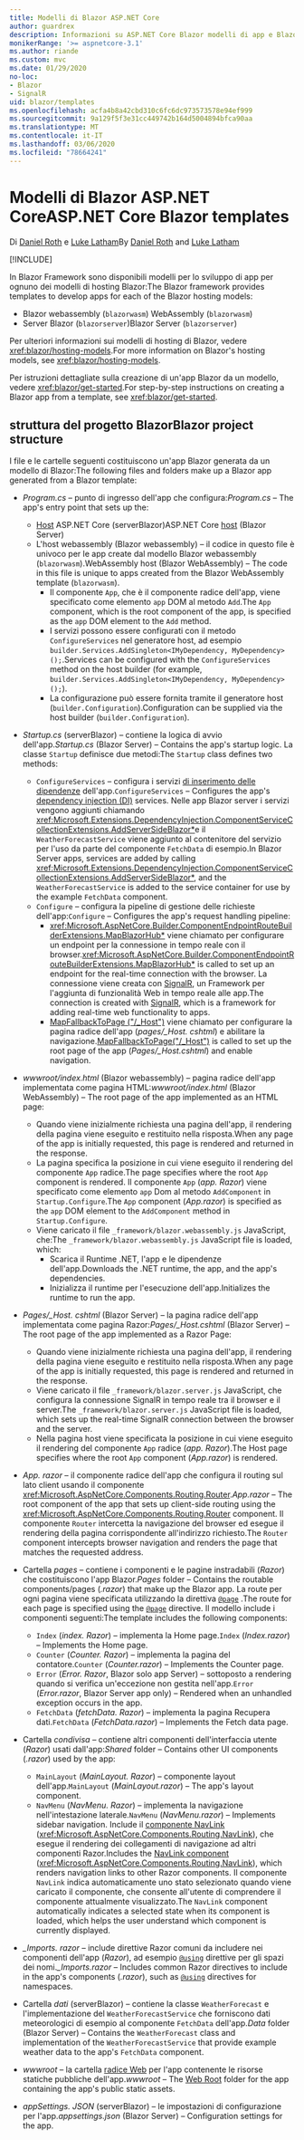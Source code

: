 ```yaml
---
title: Modelli di Blazor ASP.NET Core
author: guardrex
description: Informazioni su ASP.NET Core Blazor modelli di app e Blazor struttura del progetto.
monikerRange: '>= aspnetcore-3.1'
ms.author: riande
ms.custom: mvc
ms.date: 01/29/2020
no-loc:
- Blazor
- SignalR
uid: blazor/templates
ms.openlocfilehash: acfa4b8a42cbd310c6fc6dc973573578e94ef999
ms.sourcegitcommit: 9a129f5f3e31cc449742b164d5004894bfca90aa
ms.translationtype: MT
ms.contentlocale: it-IT
ms.lasthandoff: 03/06/2020
ms.locfileid: "78664241"
---
```

# <a name="aspnet-core-opno-locblazor-templates"></a><span data-ttu-id="cbf78-103">Modelli di Blazor ASP.NET Core</span><span class="sxs-lookup"><span data-stu-id="cbf78-103">ASP.NET Core Blazor templates</span></span>

<span data-ttu-id="cbf78-104">Di [Daniel Roth](https://github.com/danroth27) e [Luke Latham](https://github.com/guardrex)</span><span class="sxs-lookup"><span data-stu-id="cbf78-104">By [Daniel Roth](https://github.com/danroth27) and [Luke Latham](https://github.com/guardrex)</span></span>

[!INCLUDE[](~/includes/blazorwasm-preview-notice.md)]

<span data-ttu-id="cbf78-105">In Blazor Framework sono disponibili modelli per lo sviluppo di app per ognuno dei modelli di hosting Blazor:</span><span class="sxs-lookup"><span data-stu-id="cbf78-105">The Blazor framework provides templates to develop apps for each of the Blazor hosting models:</span></span>

* Blazor<span data-ttu-id="cbf78-106"> webassembly (`blazorwasm`)</span><span class="sxs-lookup"><span data-stu-id="cbf78-106"> WebAssembly (`blazorwasm`)</span></span>
* <span data-ttu-id="cbf78-107">Server Blazor (`blazorserver`)</span><span class="sxs-lookup"><span data-stu-id="cbf78-107">Blazor Server (`blazorserver`)</span></span>

<span data-ttu-id="cbf78-108">Per ulteriori informazioni sui modelli di hosting di Blazor, vedere <xref:blazor/hosting-models>.</span><span class="sxs-lookup"><span data-stu-id="cbf78-108">For more information on Blazor's hosting models, see <xref:blazor/hosting-models>.</span></span>

<span data-ttu-id="cbf78-109">Per istruzioni dettagliate sulla creazione di un'app Blazor da un modello, vedere <xref:blazor/get-started>.</span><span class="sxs-lookup"><span data-stu-id="cbf78-109">For step-by-step instructions on creating a Blazor app from a template, see <xref:blazor/get-started>.</span></span>

## <a name="opno-locblazor-project-structure"></a><span data-ttu-id="cbf78-110">struttura del progetto Blazor</span><span class="sxs-lookup"><span data-stu-id="cbf78-110">Blazor project structure</span></span>

<span data-ttu-id="cbf78-111">I file e le cartelle seguenti costituiscono un'app Blazor generata da un modello di Blazor:</span><span class="sxs-lookup"><span data-stu-id="cbf78-111">The following files and folders make up a Blazor app generated from a Blazor template:</span></span>

* <span data-ttu-id="cbf78-112">*Program.cs* &ndash; punto di ingresso dell'app che configura:</span><span class="sxs-lookup"><span data-stu-id="cbf78-112">*Program.cs* &ndash; The app's entry point that sets up the:</span></span>

  * <span data-ttu-id="cbf78-113">[Host](xref:fundamentals/host/generic-host) ASP.NET Core (serverBlazor)</span><span class="sxs-lookup"><span data-stu-id="cbf78-113">ASP.NET Core [host](xref:fundamentals/host/generic-host) (Blazor Server)</span></span>
  * <span data-ttu-id="cbf78-114">L'host webassembly (Blazor webassembly) &ndash; il codice in questo file è univoco per le app create dal modello Blazor webassembly (`blazorwasm`).</span><span class="sxs-lookup"><span data-stu-id="cbf78-114">WebAssembly host (Blazor WebAssembly) &ndash; The code in this file is unique to apps created from the Blazor WebAssembly template (`blazorwasm`).</span></span>
    * <span data-ttu-id="cbf78-115">Il componente `App`, che è il componente radice dell'app, viene specificato come elemento `app` DOM al metodo `Add`.</span><span class="sxs-lookup"><span data-stu-id="cbf78-115">The `App` component, which is the root component of the app, is specified as the `app` DOM element to the `Add` method.</span></span>
    * <span data-ttu-id="cbf78-116">I servizi possono essere configurati con il metodo `ConfigureServices` nel generatore host, ad esempio `builder.Services.AddSingleton<IMyDependency, MyDependency>();`.</span><span class="sxs-lookup"><span data-stu-id="cbf78-116">Services can be configured with the `ConfigureServices` method on the host builder (for example, `builder.Services.AddSingleton<IMyDependency, MyDependency>();`).</span></span>
    * <span data-ttu-id="cbf78-117">La configurazione può essere fornita tramite il generatore host (`builder.Configuration`).</span><span class="sxs-lookup"><span data-stu-id="cbf78-117">Configuration can be supplied via the host builder (`builder.Configuration`).</span></span>

* <span data-ttu-id="cbf78-118">*Startup.cs* (serverBlazor) &ndash; contiene la logica di avvio dell'app.</span><span class="sxs-lookup"><span data-stu-id="cbf78-118">*Startup.cs* (Blazor Server) &ndash; Contains the app's startup logic.</span></span> <span data-ttu-id="cbf78-119">La classe `Startup` definisce due metodi:</span><span class="sxs-lookup"><span data-stu-id="cbf78-119">The `Startup` class defines two methods:</span></span>

  * <span data-ttu-id="cbf78-120">`ConfigureServices` &ndash; configura i servizi [di inserimento delle dipendenze](xref:fundamentals/dependency-injection) dell'app.</span><span class="sxs-lookup"><span data-stu-id="cbf78-120">`ConfigureServices` &ndash; Configures the app's [dependency injection (DI)](xref:fundamentals/dependency-injection) services.</span></span> <span data-ttu-id="cbf78-121">Nelle app Blazor server i servizi vengono aggiunti chiamando <xref:Microsoft.Extensions.DependencyInjection.ComponentServiceCollectionExtensions.AddServerSideBlazor*>e il `WeatherForecastService` viene aggiunto al contenitore del servizio per l'uso da parte del componente `FetchData` di esempio.</span><span class="sxs-lookup"><span data-stu-id="cbf78-121">In Blazor Server apps, services are added by calling <xref:Microsoft.Extensions.DependencyInjection.ComponentServiceCollectionExtensions.AddServerSideBlazor*>, and the `WeatherForecastService` is added to the service container for use by the example `FetchData` component.</span></span>
  * <span data-ttu-id="cbf78-122">`Configure` &ndash; configura la pipeline di gestione delle richieste dell'app:</span><span class="sxs-lookup"><span data-stu-id="cbf78-122">`Configure` &ndash; Configures the app's request handling pipeline:</span></span>
    * <span data-ttu-id="cbf78-123"><xref:Microsoft.AspNetCore.Builder.ComponentEndpointRouteBuilderExtensions.MapBlazorHub*> viene chiamato per configurare un endpoint per la connessione in tempo reale con il browser.</span><span class="sxs-lookup"><span data-stu-id="cbf78-123"><xref:Microsoft.AspNetCore.Builder.ComponentEndpointRouteBuilderExtensions.MapBlazorHub*> is called to set up an endpoint for the real-time connection with the browser.</span></span> <span data-ttu-id="cbf78-124">La connessione viene creata con [SignalR](xref:signalr/introduction), un Framework per l'aggiunta di funzionalità Web in tempo reale alle app.</span><span class="sxs-lookup"><span data-stu-id="cbf78-124">The connection is created with [SignalR](xref:signalr/introduction), which is a framework for adding real-time web functionality to apps.</span></span>
    * <span data-ttu-id="cbf78-125">[MapFallbackToPage ("/_Host")](xref:Microsoft.AspNetCore.Builder.RazorPagesEndpointRouteBuilderExtensions.MapFallbackToPage*) viene chiamato per configurare la pagina radice dell'app (*pages/_Host. cshtml*) e abilitare la navigazione.</span><span class="sxs-lookup"><span data-stu-id="cbf78-125">[MapFallbackToPage("/_Host")](xref:Microsoft.AspNetCore.Builder.RazorPagesEndpointRouteBuilderExtensions.MapFallbackToPage*) is called to set up the root page of the app (*Pages/_Host.cshtml*) and enable navigation.</span></span>

* <span data-ttu-id="cbf78-126">*wwwroot/index.html* (Blazor webassembly) &ndash; pagina radice dell'app implementata come pagina HTML:</span><span class="sxs-lookup"><span data-stu-id="cbf78-126">*wwwroot/index.html* (Blazor WebAssembly) &ndash; The root page of the app implemented as an HTML page:</span></span>
  * <span data-ttu-id="cbf78-127">Quando viene inizialmente richiesta una pagina dell'app, il rendering della pagina viene eseguito e restituito nella risposta.</span><span class="sxs-lookup"><span data-stu-id="cbf78-127">When any page of the app is initially requested, this page is rendered and returned in the response.</span></span>
  * <span data-ttu-id="cbf78-128">La pagina specifica la posizione in cui viene eseguito il rendering del componente `App` radice.</span><span class="sxs-lookup"><span data-stu-id="cbf78-128">The page specifies where the root `App` component is rendered.</span></span> <span data-ttu-id="cbf78-129">Il componente `App` (*app. Razor*) viene specificato come elemento `app` Dom al metodo `AddComponent` in `Startup.Configure`.</span><span class="sxs-lookup"><span data-stu-id="cbf78-129">The `App` component (*App.razor*) is specified as the `app` DOM element to the `AddComponent` method in `Startup.Configure`.</span></span>
  * <span data-ttu-id="cbf78-130">Viene caricato il file `_framework/blazor.webassembly.js` JavaScript, che:</span><span class="sxs-lookup"><span data-stu-id="cbf78-130">The `_framework/blazor.webassembly.js` JavaScript file is loaded, which:</span></span>
    * <span data-ttu-id="cbf78-131">Scarica il Runtime .NET, l'app e le dipendenze dell'app.</span><span class="sxs-lookup"><span data-stu-id="cbf78-131">Downloads the .NET runtime, the app, and the app's dependencies.</span></span>
    * <span data-ttu-id="cbf78-132">Inizializza il runtime per l'esecuzione dell'app.</span><span class="sxs-lookup"><span data-stu-id="cbf78-132">Initializes the runtime to run the app.</span></span>

* <span data-ttu-id="cbf78-133">*Pages/_Host. cshtml* (Blazor Server) &ndash; la pagina radice dell'app implementata come pagina Razor:</span><span class="sxs-lookup"><span data-stu-id="cbf78-133">*Pages/_Host.cshtml* (Blazor Server) &ndash; The root page of the app implemented as a Razor Page:</span></span>
  * <span data-ttu-id="cbf78-134">Quando viene inizialmente richiesta una pagina dell'app, il rendering della pagina viene eseguito e restituito nella risposta.</span><span class="sxs-lookup"><span data-stu-id="cbf78-134">When any page of the app is initially requested, this page is rendered and returned in the response.</span></span>
  * <span data-ttu-id="cbf78-135">Viene caricato il file `_framework/blazor.server.js` JavaScript, che configura la connessione SignalR in tempo reale tra il browser e il server.</span><span class="sxs-lookup"><span data-stu-id="cbf78-135">The `_framework/blazor.server.js` JavaScript file is loaded, which sets up the real-time SignalR connection between the browser and the server.</span></span>
  * <span data-ttu-id="cbf78-136">Nella pagina host viene specificata la posizione in cui viene eseguito il rendering del componente `App` radice (*app. Razor*).</span><span class="sxs-lookup"><span data-stu-id="cbf78-136">The Host page specifies where the root `App` component (*App.razor*) is rendered.</span></span>

* <span data-ttu-id="cbf78-137">*App. razor* &ndash; il componente radice dell'app che configura il routing sul lato client usando il componente <xref:Microsoft.AspNetCore.Components.Routing.Router>.</span><span class="sxs-lookup"><span data-stu-id="cbf78-137">*App.razor* &ndash; The root component of the app that sets up client-side routing using the <xref:Microsoft.AspNetCore.Components.Routing.Router> component.</span></span> <span data-ttu-id="cbf78-138">Il componente `Router` intercetta la navigazione del browser ed esegue il rendering della pagina corrispondente all'indirizzo richiesto.</span><span class="sxs-lookup"><span data-stu-id="cbf78-138">The `Router` component intercepts browser navigation and renders the page that matches the requested address.</span></span>

* <span data-ttu-id="cbf78-139">Cartella *pages* &ndash; contiene i componenti e le pagine instradabili (*Razor*) che costituiscono l'app Blazor.</span><span class="sxs-lookup"><span data-stu-id="cbf78-139">*Pages* folder &ndash; Contains the routable components/pages (*.razor*) that make up the Blazor app.</span></span> <span data-ttu-id="cbf78-140">La route per ogni pagina viene specificata utilizzando la direttiva [`@page`](xref:mvc/views/razor#page) .</span><span class="sxs-lookup"><span data-stu-id="cbf78-140">The route for each page is specified using the [`@page`](xref:mvc/views/razor#page) directive.</span></span> <span data-ttu-id="cbf78-141">Il modello include i componenti seguenti:</span><span class="sxs-lookup"><span data-stu-id="cbf78-141">The template includes the following components:</span></span>
  * <span data-ttu-id="cbf78-142">`Index` (*index. Razor*) &ndash; implementa la Home page.</span><span class="sxs-lookup"><span data-stu-id="cbf78-142">`Index` (*Index.razor*) &ndash; Implements the Home page.</span></span>
  * <span data-ttu-id="cbf78-143">`Counter` (*Counter. Razor*) &ndash; implementa la pagina del contatore.</span><span class="sxs-lookup"><span data-stu-id="cbf78-143">`Counter` (*Counter.razor*) &ndash; Implements the Counter page.</span></span>
  * <span data-ttu-id="cbf78-144">`Error` (*Error. Razor*, Blazor solo app Server) &ndash; sottoposto a rendering quando si verifica un'eccezione non gestita nell'app.</span><span class="sxs-lookup"><span data-stu-id="cbf78-144">`Error` (*Error.razor*, Blazor Server app only) &ndash; Rendered when an unhandled exception occurs in the app.</span></span>
  * <span data-ttu-id="cbf78-145">`FetchData` (*fetchData. Razor*) &ndash; implementa la pagina Recupera dati.</span><span class="sxs-lookup"><span data-stu-id="cbf78-145">`FetchData` (*FetchData.razor*) &ndash; Implements the Fetch data page.</span></span>

* <span data-ttu-id="cbf78-146">Cartella *condivisa* &ndash; contiene altri componenti dell'interfaccia utente (*Razor*) usati dall'app:</span><span class="sxs-lookup"><span data-stu-id="cbf78-146">*Shared* folder &ndash; Contains other UI components (*.razor*) used by the app:</span></span>
  * <span data-ttu-id="cbf78-147">`MainLayout` (*MainLayout. Razor*) &ndash; componente layout dell'app.</span><span class="sxs-lookup"><span data-stu-id="cbf78-147">`MainLayout` (*MainLayout.razor*) &ndash; The app's layout component.</span></span>
  * <span data-ttu-id="cbf78-148">`NavMenu` (*NavMenu. Razor*) &ndash; implementa la navigazione nell'intestazione laterale.</span><span class="sxs-lookup"><span data-stu-id="cbf78-148">`NavMenu` (*NavMenu.razor*) &ndash; Implements sidebar navigation.</span></span> <span data-ttu-id="cbf78-149">Include il [componente NavLink](xref:blazor/routing#navlink-component) (<xref:Microsoft.AspNetCore.Components.Routing.NavLink>), che esegue il rendering dei collegamenti di navigazione ad altri componenti Razor.</span><span class="sxs-lookup"><span data-stu-id="cbf78-149">Includes the [NavLink component](xref:blazor/routing#navlink-component) (<xref:Microsoft.AspNetCore.Components.Routing.NavLink>), which renders navigation links to other Razor components.</span></span> <span data-ttu-id="cbf78-150">Il componente `NavLink` indica automaticamente uno stato selezionato quando viene caricato il componente, che consente all'utente di comprendere il componente attualmente visualizzato.</span><span class="sxs-lookup"><span data-stu-id="cbf78-150">The `NavLink` component automatically indicates a selected state when its component is loaded, which helps the user understand which component is currently displayed.</span></span>

* <span data-ttu-id="cbf78-151">*_Imports. razor* &ndash; include direttive Razor comuni da includere nei componenti dell'app (*Razor*), ad esempio [`@using`](xref:mvc/views/razor#using) direttive per gli spazi dei nomi.</span><span class="sxs-lookup"><span data-stu-id="cbf78-151">*_Imports.razor* &ndash; Includes common Razor directives to include in the app's components (*.razor*), such as [`@using`](xref:mvc/views/razor#using) directives for namespaces.</span></span>

* <span data-ttu-id="cbf78-152">Cartella *dati* (serverBlazor) &ndash; contiene la classe `WeatherForecast` e l'implementazione del `WeatherForecastService` che forniscono dati meteorologici di esempio al componente `FetchData` dell'app.</span><span class="sxs-lookup"><span data-stu-id="cbf78-152">*Data* folder (Blazor Server) &ndash; Contains the `WeatherForecast` class and implementation of the `WeatherForecastService` that provide example weather data to the app's `FetchData` component.</span></span>

* <span data-ttu-id="cbf78-153">*wwwroot* &ndash; la cartella [radice Web](xref:fundamentals/index#web-root) per l'app contenente le risorse statiche pubbliche dell'app.</span><span class="sxs-lookup"><span data-stu-id="cbf78-153">*wwwroot* &ndash; The [Web Root](xref:fundamentals/index#web-root) folder for the app containing the app's public static assets.</span></span>

* <span data-ttu-id="cbf78-154">*appSettings. JSON* (serverBlazor) &ndash; le impostazioni di configurazione per l'app.</span><span class="sxs-lookup"><span data-stu-id="cbf78-154">*appsettings.json* (Blazor Server) &ndash; Configuration settings for the app.</span></span>
